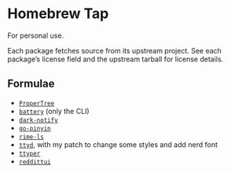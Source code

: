# Homebrew Tap

For personal use.

Each package fetches source from its upstream project.
See each package’s license field and the upstream tarball for license details.

## Formulae

- [`ProperTree`](https://github.com/corpnewt/ProperTree)
- [`battery`](https://github.com/actuallymentor/battery) (only the CLI)
- [`dark-notify`](https://github.com/cormacrelf/dark-notify)
- [`go-pinyin`](https://github.com/twio142/go-pinyin)
- [`rime-ls`](https://github.com/wlh320/rime-ls)
- [`ttyd`](https://github.com/tsl0922/ttyd), with my patch to change some styles and add nerd font
- [`ttyper`](https://github.com/max-niederman/ttyper)
- [`reddittui`](https://github.com/tonymajestro/reddit-tui)
